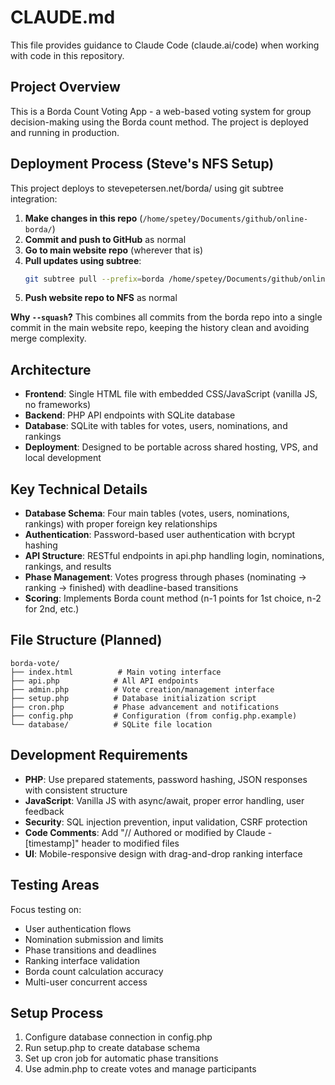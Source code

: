 # CLAUDE.md

This file provides guidance to Claude Code (claude.ai/code) when working with code in this repository.

## Project Overview
This is a Borda Count Voting App - a web-based voting system for group decision-making using the Borda count method. The project is deployed and running in production.

## Deployment Process (Steve's NFS Setup)
This project deploys to stevepetersen.net/borda/ using git subtree integration:

1. **Make changes in this repo** (`/home/spetey/Documents/github/online-borda/`)
2. **Commit and push to GitHub** as normal
3. **Go to main website repo** (wherever that is)
4. **Pull updates using subtree**:
   ```bash
   git subtree pull --prefix=borda /home/spetey/Documents/github/online-borda master --squash
   ```
5. **Push website repo to NFS** as normal

**Why `--squash`?** This combines all commits from the borda repo into a single commit in the main website repo, keeping the history clean and avoiding merge complexity.

## Architecture
- **Frontend**: Single HTML file with embedded CSS/JavaScript (vanilla JS, no frameworks)
- **Backend**: PHP API endpoints with SQLite database
- **Database**: SQLite with tables for votes, users, nominations, and rankings
- **Deployment**: Designed to be portable across shared hosting, VPS, and local development

## Key Technical Details
- **Database Schema**: Four main tables (votes, users, nominations, rankings) with proper foreign key relationships
- **Authentication**: Password-based user authentication with bcrypt hashing
- **API Structure**: RESTful endpoints in api.php handling login, nominations, rankings, and results
- **Phase Management**: Votes progress through phases (nominating → ranking → finished) with deadline-based transitions
- **Scoring**: Implements Borda count method (n-1 points for 1st choice, n-2 for 2nd, etc.)

## File Structure (Planned)
```
borda-vote/
├── index.html          # Main voting interface
├── api.php            # All API endpoints
├── admin.php          # Vote creation/management interface
├── setup.php          # Database initialization script
├── cron.php           # Phase advancement and notifications
├── config.php         # Configuration (from config.php.example)
└── database/          # SQLite file location
```

## Development Requirements
- **PHP**: Use prepared statements, password hashing, JSON responses with consistent structure
- **JavaScript**: Vanilla JS with async/await, proper error handling, user feedback
- **Security**: SQL injection prevention, input validation, CSRF protection
- **Code Comments**: Add "// Authored or modified by Claude - [timestamp]" header to modified files
- **UI**: Mobile-responsive design with drag-and-drop ranking interface

## Testing Areas
Focus testing on:
- User authentication flows
- Nomination submission and limits
- Phase transitions and deadlines
- Ranking interface validation
- Borda count calculation accuracy
- Multi-user concurrent access

## Setup Process
1. Configure database connection in config.php
2. Run setup.php to create database schema
3. Set up cron job for automatic phase transitions
4. Use admin.php to create votes and manage participants